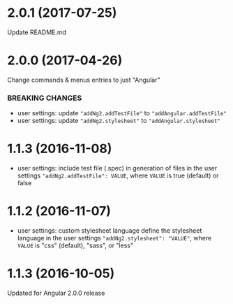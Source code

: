 # 2.0.1 (2017-07-25)

Update README.md

# 2.0.0 (2017-04-26)

Change commands & menus entries to just "Angular"

### BREAKING CHANGES
* user settings: update `"addNg2.addTestFile"` to `"addAngular.addTestFile"`
* user settings: update `"addNg2.stylesheet"` to `"addAngular.stylesheet"`

# 1.1.3 (2016-11-08)

* user settings: include test file (.spec) in generation of files in the user settings `"addNg2.addTestFile": VALUE`, where `VALUE` is true (default) or false

# 1.1.2 (2016-11-07)

* user settings: custom stylesheet language define the stylesheet language in the user settings `"addNg2.stylesheet": "VALUE"`, where `VALUE` is "css" (default), "sass", or "less"

# 1.1.3 (2016-10-05)

Updated for Angular 2.0.0 release